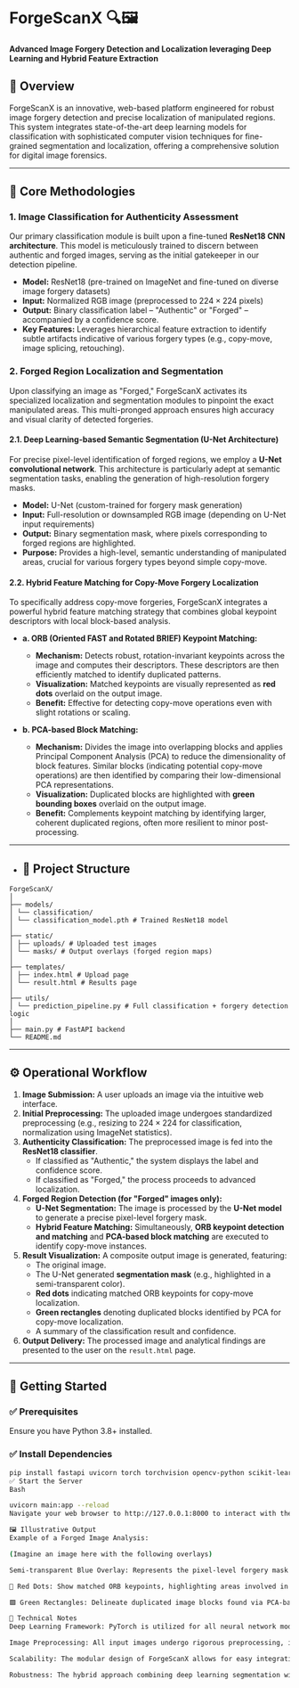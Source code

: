 # ForgeScanX 🔍🖼️
**Advanced Image Forgery Detection and Localization leveraging Deep Learning and Hybrid Feature Extraction**

## 📌 Overview
ForgeScanX is an innovative, web-based platform engineered for robust image forgery detection and precise localization of manipulated regions. This system integrates state-of-the-art deep learning models for classification with sophisticated computer vision techniques for fine-grained segmentation and localization, offering a comprehensive solution for digital image forensics.

---

## 🧠 Core Methodologies

### 1. **Image Classification for Authenticity Assessment**
Our primary classification module is built upon a fine-tuned **ResNet18 CNN architecture**. This model is meticulously trained to discern between authentic and forged images, serving as the initial gatekeeper in our detection pipeline.

* **Model:** ResNet18 (pre-trained on ImageNet and fine-tuned on diverse image forgery datasets)
* **Input:** Normalized RGB image (preprocessed to $224 \times 224$ pixels)
* **Output:** Binary classification label – "Authentic" or "Forged" – accompanied by a confidence score.
* **Key Features:** Leverages hierarchical feature extraction to identify subtle artifacts indicative of various forgery types (e.g., copy-move, image splicing, retouching).

### 2. **Forged Region Localization and Segmentation**
Upon classifying an image as "Forged," ForgeScanX activates its specialized localization and segmentation modules to pinpoint the exact manipulated areas. This multi-pronged approach ensures high accuracy and visual clarity of detected forgeries.

#### 2.1. **Deep Learning-based Semantic Segmentation (U-Net Architecture)**
For precise pixel-level identification of forged regions, we employ a **U-Net convolutional network**. This architecture is particularly adept at semantic segmentation tasks, enabling the generation of high-resolution forgery masks.

* **Model:** U-Net (custom-trained for forgery mask generation)
* **Input:** Full-resolution or downsampled RGB image (depending on U-Net input requirements)
* **Output:** Binary segmentation mask, where pixels corresponding to forged regions are highlighted.
* **Purpose:** Provides a high-level, semantic understanding of manipulated areas, crucial for various forgery types beyond simple copy-move.

#### 2.2. **Hybrid Feature Matching for Copy-Move Forgery Localization**
To specifically address copy-move forgeries, ForgeScanX integrates a powerful hybrid feature matching strategy that combines global keypoint descriptors with local block-based analysis.

* **a. ORB (Oriented FAST and Rotated BRIEF) Keypoint Matching:**
    * **Mechanism:** Detects robust, rotation-invariant keypoints across the image and computes their descriptors. These descriptors are then efficiently matched to identify duplicated patterns.
    * **Visualization:** Matched keypoints are visually represented as **red dots** overlaid on the output image.
    * **Benefit:** Effective for detecting copy-move operations even with slight rotations or scaling.

* **b. PCA-based Block Matching:**
    * **Mechanism:** Divides the image into overlapping blocks and applies Principal Component Analysis (PCA) to reduce the dimensionality of block features. Similar blocks (indicating potential copy-move operations) are then identified by comparing their low-dimensional PCA representations.
    * **Visualization:** Duplicated blocks are highlighted with **green bounding boxes** overlaid on the output image.
    * **Benefit:** Complements keypoint matching by identifying larger, coherent duplicated regions, often more resilient to minor post-processing.

---

- ## 📁 Project Structure

~~~
ForgeScanX/
│
├── models/
│ └── classification/
│ └── classification_model.pth # Trained ResNet18 model
│
├── static/
│ ├── uploads/ # Uploaded test images
│ └── masks/ # Output overlays (forged region maps)
│
├── templates/
│ ├── index.html # Upload page
│ └── result.html # Results page
│
├── utils/
│ └── prediction_pipeline.py # Full classification + forgery detection logic
│
├── main.py # FastAPI backend
└── README.md
~~~

---

## ⚙️ Operational Workflow

1.  **Image Submission:** A user uploads an image via the intuitive web interface.
2.  **Initial Preprocessing:** The uploaded image undergoes standardized preprocessing (e.g., resizing to $224 \times 224$ for classification, normalization using ImageNet statistics).
3.  **Authenticity Classification:** The preprocessed image is fed into the **ResNet18 classifier**.
    * If classified as "Authentic," the system displays the label and confidence score.
    * If classified as "Forged," the process proceeds to advanced localization.
4.  **Forged Region Detection (for "Forged" images only):**
    * **U-Net Segmentation:** The image is processed by the **U-Net model** to generate a precise pixel-level forgery mask.
    * **Hybrid Feature Matching:** Simultaneously, **ORB keypoint detection and matching** and **PCA-based block matching** are executed to identify copy-move instances.
5.  **Result Visualization:** A composite output image is generated, featuring:
    * The original image.
    * The U-Net generated **segmentation mask** (e.g., highlighted in a semi-transparent color).
    * **Red dots** indicating matched ORB keypoints for copy-move localization.
    * **Green rectangles** denoting duplicated blocks identified by PCA for copy-move localization.
    * A summary of the classification result and confidence.
6.  **Output Delivery:** The processed image and analytical findings are presented to the user on the `result.html` page.

---

## 🚀 Getting Started

### ✅ Prerequisites
Ensure you have Python 3.8+ installed.

### ✅ Install Dependencies

```bash
pip install fastapi uvicorn torch torchvision opencv-python scikit-learn pillow jinja2
✅ Start the Server
Bash

uvicorn main:app --reload
Navigate your web browser to http://127.0.0.1:8000 to interact with the ForgeScanX web application.

🖼️ Illustrative Output
Example of a Forged Image Analysis:

(Imagine an image here with the following overlays)

Semi-transparent Blue Overlay: Represents the pixel-level forgery mask generated by the U-Net segmentation model, indicating the precise boundaries of the manipulated region.

🔴 Red Dots: Show matched ORB keypoints, highlighting areas involved in copy-move operations.

🟩 Green Rectangles: Delineate duplicated image blocks found via PCA-based matching, further pinpointing copy-move instances.

📌 Technical Notes
Deep Learning Framework: PyTorch is utilized for all neural network models.

Image Preprocessing: All input images undergo rigorous preprocessing, including resizing and normalization based on ImageNet statistics, to ensure optimal model performance.

Scalability: The modular design of ForgeScanX allows for easy integration of more advanced models or feature extraction techniques in the future.

Robustness: The hybrid approach combining deep learning segmentation with classical feature matching enhances the robustness of forgery detection across diverse manipulation scenarios.






